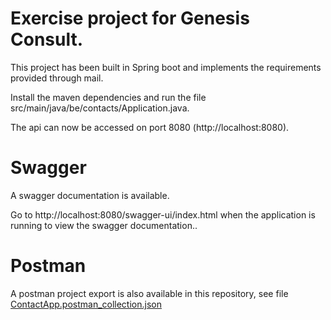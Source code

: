# Exercise project for Genesis Consult.

This project has been built in Spring boot and implements the requirements provided through mail.

Install the maven dependencies and run the file src/main/java/be/contacts/Application.java.

The api can now be accessed on port 8080 (http://localhost:8080).

# Swagger

A swagger documentation is available.

Go to http://localhost:8080/swagger-ui/index.html when the application is running to view the swagger documentation..

# Postman

A postman project export is also available in this repository, see file [ContactApp.postman_collection.json](ContactApp.postman_collection.json)
